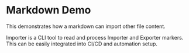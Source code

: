 # Markdown Demo

<!-- == imptr: short-description / begin from: ./_snippet-description.md#[for-demo] == -->
This demonstrates how a markdown can import other file content.

Importer is a CLI tool to read and process Importer and Exporter markers.  
This can be easily integrated into CI/CD and automation setup.
<!-- == imptr: short-description / end == -->
